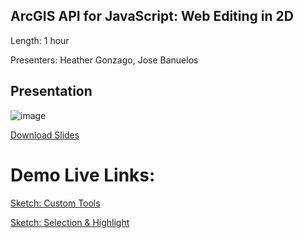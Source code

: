## ArcGIS API for JavaScript: Web Editing in 2D

Length: 1 hour

Presenters: Heather Gonzago, Jose Banuelos

## Presentation
![image](https://user-images.githubusercontent.com/36280386/157293950-c63a4d21-95c2-44a1-a710-bd0f1d47a918.png)

[Download Slides](https://github.com/banuelosj/DevSummit-presentation/blob/main/2022/web-editing-2d/slides/ds2022-arcgis-api-for-javascript-web-editing-2d.pptx?raw=true)

# Demo Live Links:

[Sketch: Custom Tools](https://banuelosj.github.io/DevSummit-presentation/2022/web-editing-2d/demos/sketch_custom_tools)

[Sketch: Selection & Highlight](https://banuelosj.github.io/DevSummit-presentation/2022/web-editing-2d/demos/sketch-selection-highlight)

